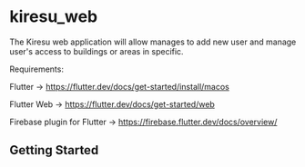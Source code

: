 # kiresu_web

The Kiresu web application will allow manages to add new user and manage user's access to buildings or areas in specific.

Requirements:

Flutter ->  https://flutter.dev/docs/get-started/install/macos

Flutter Web -> https://flutter.dev/docs/get-started/web

Firebase plugin for Flutter -> https://firebase.flutter.dev/docs/overview/






## Getting Started

